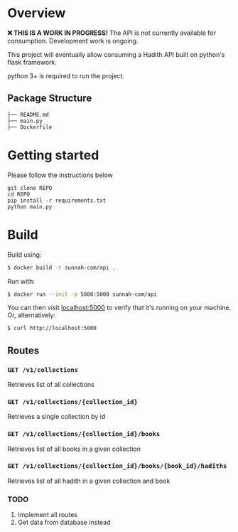 # Overview

**❌ THIS IS A WORK IN PROGRESS!** The API is not currently available for consumption. Development work is ongoing.

This project will eventually allow consuming a Hadith API built on python's flask framework.

python 3+ is required to run the project.

## Package Structure

```
├── README.md
├── main.py
├── Dockerfile
```

# Getting started

Please follow the instructions below

```
git clone REPO
cd REPO
pip install -r requirements.txt
python main.py
```

# Build

Build using:

```bash
$ docker build -t sunnah-com/api .
```

Run with:

```bash
$ docker run --init -p 5000:5000 sunnah-com/api
```

You can then visit [localhost:5000](http://localhost:5000) to verify that it's running on your machine. Or, alternatively:

```bash
$ curl http://localhost:5000
```

## Routes

### `GET /v1/collections`
Retrieves list of all collections

### `GET /v1/collections/{collection_id}`
Retrieves a single collection by id

### `GET /v1/collections/{collection_id}/books`
Retrieves list of all books in a given collection

### `GET /v1/collections/{collection_id}/books/{book_id}/hadiths`
Retrieves list of all hadith in a given collection and book

### TODO

1. Implement all routes
2. Get data from database instead
